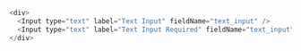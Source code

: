 ```js { "props": { "className": "bg-gallery" } }
<div>
  <Input type="text" label="Text Input" fieldName="text_input" />
  <Input type="text" label="Text Input Required" fieldName="text_input" required />
</div>
```
